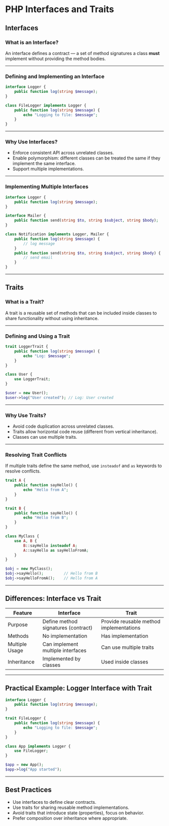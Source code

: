 # PHP Interfaces and Traits

## Interfaces

### What is an Interface?

An interface defines a contract — a set of method signatures a class **must** implement without providing the method bodies.

------

### Defining and Implementing an Interface

```php
interface Logger {
    public function log(string $message);
}

class FileLogger implements Logger {
    public function log(string $message) {
        echo "Logging to file: $message";
    }
}
```

------

### Why Use Interfaces?

- Enforce consistent API across unrelated classes.
- Enable polymorphism: different classes can be treated the same if they implement the same interface.
- Support multiple implementations.

------

### Implementing Multiple Interfaces

```php
interface Logger {
    public function log(string $message);
}

interface Mailer {
    public function send(string $to, string $subject, string $body);
}

class Notification implements Logger, Mailer {
    public function log(string $message) {
        // log message
    }
    public function send(string $to, string $subject, string $body) {
        // send email
    }
}
```

------

## Traits

### What is a Trait?

A trait is a reusable set of methods that can be included inside classes to share functionality without using inheritance.

------

### Defining and Using a Trait

```php
trait LoggerTrait {
    public function log(string $message) {
        echo "Log: $message";
    }
}

class User {
    use LoggerTrait;
}

$user = new User();
$user->log("User created"); // Log: User created
```

------

### Why Use Traits?

- Avoid code duplication across unrelated classes.
- Traits allow horizontal code reuse (different from vertical inheritance).
- Classes can use multiple traits.

------

### Resolving Trait Conflicts

If multiple traits define the same method, use `insteadof` and `as` keywords to resolve conflicts.

```php
trait A {
    public function sayHello() {
        echo "Hello from A";
    }
}

trait B {
    public function sayHello() {
        echo "Hello from B";
    }
}

class MyClass {
    use A, B {
        B::sayHello insteadof A;
        A::sayHello as sayHelloFromA;
    }
}

$obj = new MyClass();
$obj->sayHello();         // Hello from B
$obj->sayHelloFromA();    // Hello from A
```

------

## Differences: Interface vs Trait

| Feature        | Interface                           | Trait                                   |
| -------------- | ----------------------------------- | --------------------------------------- |
| Purpose        | Define method signatures (contract) | Provide reusable method implementations |
| Methods        | No implementation                   | Has implementation                      |
| Multiple Usage | Can implement multiple interfaces   | Can use multiple traits                 |
| Inheritance    | Implemented by classes              | Used inside classes                     |

------

## Practical Example: Logger Interface with Trait

```php
interface Logger {
    public function log(string $message);
}

trait FileLogger {
    public function log(string $message) {
        echo "Logging to file: $message";
    }
}

class App implements Logger {
    use FileLogger;
}

$app = new App();
$app->log("App started");
```

------

## Best Practices

- Use interfaces to define clear contracts.
- Use traits for sharing reusable method implementations.
- Avoid traits that introduce state (properties), focus on behavior.
- Prefer composition over inheritance where appropriate.

